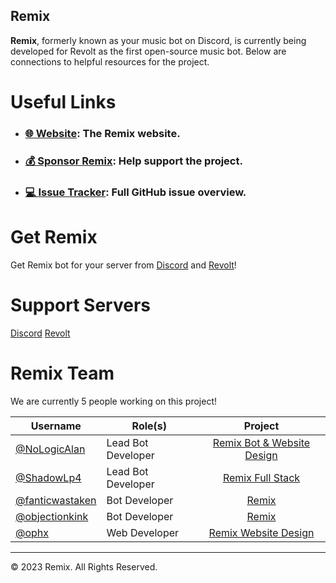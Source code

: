 ## Remix

**Remix**, formerly known as your music bot on Discord, is currently being developed for Revolt as the first open-source music bot. Below are connections to helpful resources for the project.

# Useful Links

- ### [🌐 Website](https://remix.fairuse.org): The Remix website.
- ### [💰 Sponsor Remix](https://github.com/sponsors/remix-bot): Help support the project.
- ### [💻 Issue Tracker](https://github.com/orgs/remix-bot/projects/1/views/1): Full GitHub issue overview.

# Get Remix

Get Remix bot for your server from [Discord](https://discord.com/oauth2/authorize?client_id=808897601582923806&permissions=2184236096&scope=applications.commands%20bot) and [Revolt](https://app.revolt.chat/bot/01FVB28WQ9JHMWK8K7RD0F0VCW)!

# Support Servers

[Discord](https://discord.gg/3YABbWRP7z)
[Revolt](https://rvlt.gg/Remix)

# Remix Team

We are currently 5 people working on this project!

|Username|Role(s)|Project|
|---|---|:-:|
|[@NoLogicAlan](https://github.com/NoLogicAlan)|Lead Bot Developer|[Remix Bot & Website Design](https://github.com/remix-bot/revolt)|
|[@ShadowLp4](https://github.com/ShadowLp174)|Lead Bot Developer|[Remix Full Stack](https://github.com/remix-bot/revolt)|
|[@fanticwastaken](https://github.com/fanticwastaken)|Bot Developer|[Remix](https://github.com/remix-bot/revolt)|
|[@objectionkink](https://github.com/objectionkink)|Bot Developer|[Remix](https://github.com/remix-bot/revolt)|
|[@ophx](https://github.com/ophx)|Web Developer|[Remix Website Design](https://github.com/remix-bot/revolt/tree/main/dashboard)|

---

&copy; 2023 Remix. All Rights Reserved.
